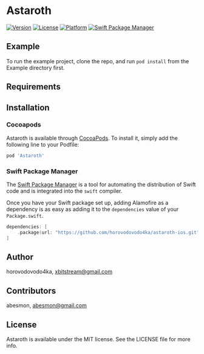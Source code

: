 # Astaroth

[![Version](https://img.shields.io/cocoapods/v/Astaroth.svg?style=flat)](https://cocoapods.org/pods/Astaroth)
[![License](https://img.shields.io/cocoapods/l/Astaroth.svg?style=flat)](https://cocoapods.org/pods/Astaroth)
[![Platform](https://img.shields.io/cocoapods/p/Astaroth.svg?style=flat)](https://cocoapods.org/pods/Astaroth)
[![Swift Package Manager](https://img.shields.io/badge/Swift_Package_Manager-compatible-orange?style=flat-square)](https://img.shields.io/badge/Swift_Package_Manager-compatible-orange?style=flat-square)

## Example

To run the example project, clone the repo, and run `pod install` from the Example directory first.

## Requirements

## Installation

### Cocoapods
Astaroth is available through [CocoaPods](https://cocoapods.org). To install
it, simply add the following line to your Podfile:

```ruby
pod 'Astaroth'
```

### Swift Package Manager
The [Swift Package Manager](https://swift.org/package-manager/) is a tool for automating the distribution of Swift code and is integrated into the `swift` compiler.

Once you have your Swift package set up, adding Alamofire as a dependency is as easy as adding it to the `dependencies` value of your `Package.swift`.

```swift
dependencies: [
    .package(url: "https://github.com/horovodovodo4ka/astaroth-ios.git", .upToNextMajor(from: "0.6.0"))
]
```

## Author

horovodovodo4ka, xbitstream@gmail.com

## Contributors

abesmon, abesmon@gmail.com

## License

Astaroth is available under the MIT license. See the LICENSE file for more info.
